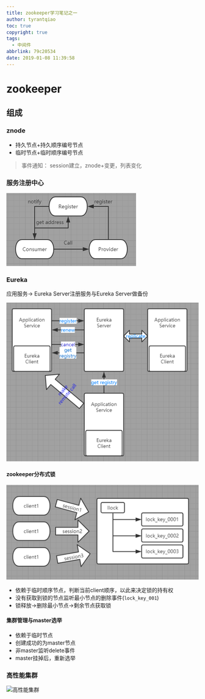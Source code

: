 ```yaml
---
title: zookeeper学习笔记之一
author: tyrantqiao
toc: true
copyright: true
tags:
  - 中间件
abbrlink: 79c20534
date: 2019-01-08 11:39:58
---
```


# zookeeper

## 组成

### znode

- 持久节点+持久顺序编号节点
- 临时节点+临时顺序编号节点
> 事件通知： session建立，znode+变更，列表变化

### 服务注册中心

![CP_system](zookeeper学习笔记之一/CP_system.png)

### Eureka

应用服务-> Eureka Server注册服务与Eureka Server做备份

![Eureka_system](zookeeper学习笔记之一/Eureka_system.png)

#### zookeeper分布式锁

![分布式](zookeeper学习笔记之一/分布式锁.png)

- 依赖于临时顺序节点，判断当前client顺序，以此来决定锁的持有权
- 没有获取到锁的节点监听最小节点的删除事件(`lock_key_001`)
- 锁释放->删除最小节点->剩余节点获取锁

#### 集群管理与master选举

- 依赖于临时节点
- 创建成功的为master节点
- 非master监听delete事件
- master挂掉后，重新选举

### 高性能集群

![高性能集群](/zookeeper学习笔记之一/高性能集群.png)